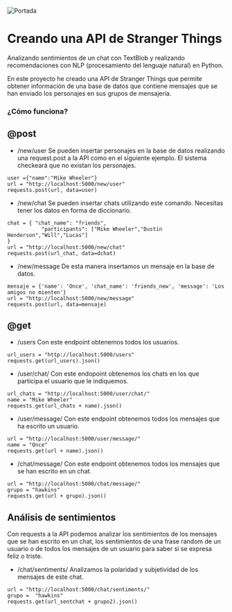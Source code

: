 ![Portada](https://github.com/agalvezcorell/Project.4-Creating_an_Stranger_Things_API/blob/master/input/portada.jpg)

# Creando una API de Stranger Things
Analizando sentimientos de un chat con TextBlob y realizando recomendaciones con NLP (procesamiento del lenguaje natural) en Python.

En este proyecto he creado una API de Stranger Things que permite obtener información de una base de datos que contiene mensajes que se han enviado los personajes en sus grupos de mensajería.

### ¿Cómo funciona?

## @post

- /new/user
Se pueden insertar personajes en la base de datos realizando una request.post a la API como en el siguiente ejemplo. El sistema checkeará que no existan los personajes.

```
user ={"name":"Mike Wheeler"}
url = "http://localhost:5000/new/user"
requests.post(url, data=user)
```
- /new/chat
Se pueden insertar chats utilizando este comando. Necesitas tener los datos en forma de diccionario.
```
chat = { "chat_name": "friends",
           "participants": ["Mike Wheeler","Dustin Henderson","Will","Lucas"]
}
url = "http://localhost:5000/new/chat"
requests.post(url_chat, data=dchat)
```
- /new/message
De esta manera insertamos un mensaje en la base de datos. 
```
mensaje = {'name': 'Once', 'chat_name': 'friends_new', 'message': 'Los amigos no mienten'}
url = "http://localhost:5000/new/message"
requests.post(url, data=mensaje)
```
## @get

- /users
Con este endpoint obtenemos todos los usuarios.
```
url_users = "http://localhost:5000/users"
requests.get(url_users).json()
```
- /user/chat/<name>
Con este endopoint obtenemos los chats en los que participa el usuario que le indiquemos.
```
url_chats = "http://localhost:5000/user/chat/"
name = "Mike Wheeler"
requests.get(url_chats + name).json()
```
- /user/message/<name>
Con este endpoint obtenemos todos los mensajes que ha escrito un usuario.
```
url = "http://localhost:5000/user/message/"
name = "Once"
requests.get(url + name).json()
```
- /chat/message/<name>
Con este endpoint obtenemos todos los mensajes que se han escrito en un chat.
```
url = "http://localhost:5000/chat/message/"
grupo = "hawkins"
requests.get(url + grupo).json()
```

## Análisis de sentimientos
Con requests a la API podemos analizar los sentimientos de los mensajes que se han escrito en un chat, los sentimientos de una frase random de un usuario o de todos los mensajes de un usuario para saber si se expresa feliz o triste.

- /chat/sentiments/<name>
Analizamos la polaridad y subjetividad de los mensajes de este chat.
```
url = "http://localhost:5000/chat/sentiments/"
grupo =  "hawkins"
requests.get(url_sentchat + grupo2).json()
```
